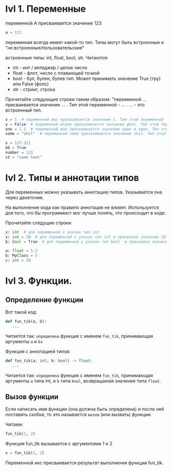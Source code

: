 # lvl 1. Переменные

переменной А присваивается значение 123
```python
a = 123
```
переменная всегда имеет какой-то тип. Типы могут быть встроенные и "не встроенные/пользовательские"

встроенные типы: int, float, bool, str. Читаются:
 - int - инт / интеджер / целое число
 - float - флот, число с плавающей точкой
 - bool - бул, булен, булев тип. Может принимать значение True (тру) или False (фолс)
 - str - стринг, строка

Прочитайте следующие строки таким образом: "переменной ... присваивается значение ... . Тип этой переменной - ... . ... - это встроенный тип.
```python
x = 1  # переменной икс присваивается значение 1. Тип этой переменной - инт. Инт - это встроенный тип.
y = False  # переменной игрик присваивается значение фолс. Тип этой переменной - бул. Бул - это встроенный тип.
one = 1.1  # переменной ван присваивается значение один и один. Тип этой переменной - флоат. Флоат - это встроенный тип.
some = "shit"  # переменной some присваивается значение shit. Тип этой переменной - стринг. Стринг - это встроенный тип.

x = 123.321
bb = True
number = 123
st = "some text"
```

# lvl 2. Типы и аннотации типов
Для переменных можно указывать аннотацию типов. Указывается она через двоеточие.

На выполнение кода как правило аннотация не влияет.
Используется для того, что бы программист мог лучше понять, что происходит в коде.

Прочитайте следущие строки:
```python
x: int  # для переменной x указан тип int
x: int = 10  # для переменной x указан тип int и присвоено значение 10
b: bool = True  # для переменной y указан тип bool  и присвоено значение True

a: float = 1.2
b: MyClass = 5
c: int = 50
```

# lvl 3. Функции.
## Определение функции
Вот такой код:
```python
def fun_tik(a, b):
   ...
```
Читается так: `определена` функция с именем `fun_tik`, принимающая аргументы `а` и `бэ`

Функция с аннотацией типов:
```python
def fun_tik(a: int, b: bool) -> float:
   ...
```
Читается так: `определена` функция с именем `fun_tik`, принимающая аргументы `а` типа int, и `b` типа `bool`, возвращаюая значение типа `float`.

## Вызов функции
Если написать имя функции (она должна быть определена) и после неё поставить скобки, то это называется `вызов` (или вызвать) функции.

Читаем:
```python
fun_tik(1, 2)
```
Функция fun_tik вызывается с аргументами 1 и 2
```python
x = fun_tik(1, 2)
```
Переменной икс присваивается результат выполнения функции fun_tik.





